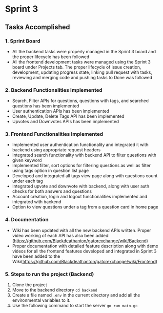 # Sprint 3

## Tasks Accomplished

### 1. Sprint Board

 - All the backend tasks were properly managed in the Sprint 3 board and the proper lifecycle has been followed
 - All the frontend development tasks were managed using the Sprint 3 board under Projects tab. The proper lifecycle of issue creation, development, updating progress state, linking pull request with tasks, reviewing and merging code and pushing tasks to Done was followed

### 2. Backend Functionalities Implemented

 - Search, Filter APIs for questions, questions with tags, and searched questions has been implemented
 - User authentication APIs has been implemented
 - Create, Update, Delete Tags API has been implemented
 - Upvotes and Downvotes APIs has been implemented

### 3. Frontend Functionalities Implemented
 - Implemented user authentication functionality and integrated it with backend using appropriate request headers
 - Integrated search functionality with backend API to filter questions with given keyword
 - Implemented filter, sort options for filtering questions as well as filter using tags option in question list page
 - Developed and integrated all tags view page along with questions count under each tag
 - Integrated upvote and downvote with backend, along with user auth checks for both answers and questions
 - Account creation, login and logout functionalities implemented and integrated with backend
 - Option to view questions under a tag from a question card in home page

### 4. Documentation

 - Wiki has been updated with all the new backend APIs written. Proper video working of each API has also been added (https://github.com/Blackdeathanton/gatorexchange/wiki/Backend)
 - Proper documentation with detailed feature description along with demo videos for all the frontend features developed and integrated in Sprint 3 have been added to the Wiki(https://github.com/Blackdeathanton/gatorexchange/wiki/Frontend) 


### 5. Steps to run the project (Backend)
1. Clone the project
2. Move to the backend directory
   ```cd backend```
3. Create a file named ```.env``` in the current directory and add all the environmental variables to it.
4. Use the following command to start the server ```go run main.go```
 

